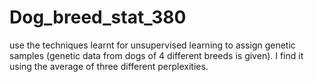 # Dog_breed_stat_380
use the techniques learnt for unsupervised learning to assign genetic samples (genetic data from dogs of 4 different breeds is given).
I find it using the average of three different perplexities.
